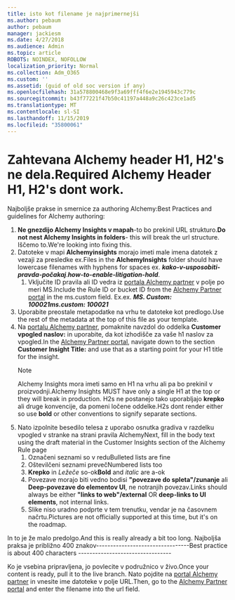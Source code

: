 ```yaml
---
title: isto kot filename je najprimernejši
ms.author: pebaum
author: pebaum
manager: jackiesm
ms.date: 4/27/2018
ms.audience: Admin
ms.topic: article
ROBOTS: NOINDEX, NOFOLLOW
localization_priority: Normal
ms.collection: Adm_O365
ms.custom: ''
ms.assetid: (guid of old soc version if any)
ms.openlocfilehash: 31a578800468e9f3a69fff4f6e2e1945943c779c
ms.sourcegitcommit: b43f77221f47b50c41197a448a9c26c423ce1ad5
ms.translationtype: MT
ms.contentlocale: sl-SI
ms.lasthandoff: 11/15/2019
ms.locfileid: "35800061"
---
```

# <a name="required-alchemy-header-h1-h2s-dont-work"></a><span data-ttu-id="b146c-102">Zahtevana Alchemy header H1, H2's ne dela.</span><span class="sxs-lookup"><span data-stu-id="b146c-102">Required Alchemy Header H1, H2's dont work.</span></span>
<span data-ttu-id="b146c-103">Najboljše prakse in smernice za authoring Alchemy:</span><span class="sxs-lookup"><span data-stu-id="b146c-103">Best Practices and guidelines for Alchemy authoring:</span></span>

1. <span data-ttu-id="b146c-104">**Ne gnezdijo Alchemy Insights v mapah**-to bo prekinil URL strukturo.</span><span class="sxs-lookup"><span data-stu-id="b146c-104">**Do not nest Alchemy Insights in folders**- this will break the url structure.</span></span> <span data-ttu-id="b146c-105">Iščemo to.</span><span class="sxs-lookup"><span data-stu-id="b146c-105">We're looking into fixing this.</span></span>
1. <span data-ttu-id="b146c-106">Datoteke v mapi **Alchemyinsights** morajo imeti male imena datotek z vezaji za presledke ex.</span><span class="sxs-lookup"><span data-stu-id="b146c-106">Files in the **AlchemyInsights** folder should have lowercase filenames with hyphens for spaces ex.</span></span> <span data-ttu-id="b146c-107">***kako-v-usposobiti-pravda-počakaj***.</span><span class="sxs-lookup"><span data-stu-id="b146c-107">***how-to-enable-litigation-hold***.</span></span>
    1. <span data-ttu-id="b146c-108">Vključite ID pravila ali ID vedra iz [portala Alchemy partner](https://alchemyportal.azurewebsites.net) v polje po meri MS.</span><span class="sxs-lookup"><span data-stu-id="b146c-108">Include the Rule ID or bucket ID from the [Alchemy Partner portal](https://alchemyportal.azurewebsites.net) in the ms.custom field.</span></span> <span data-ttu-id="b146c-109">Ex.</span><span class="sxs-lookup"><span data-stu-id="b146c-109">ex.</span></span> <span data-ttu-id="b146c-110">***MS. Custom: 100021***</span><span class="sxs-lookup"><span data-stu-id="b146c-110">***ms.custom: 100021***</span></span>
1. <span data-ttu-id="b146c-111">Uporabite preostale metapodatke na vrhu te datoteke kot predlogo.</span><span class="sxs-lookup"><span data-stu-id="b146c-111">Use the rest of the metadata at the top of this file as your template.</span></span>
1. <span data-ttu-id="b146c-112">Na [portalu Alchemy partner](https://alchemyportal.azurewebsites.net), pomaknite navzdol do oddelka **Customer vpogled naslov:** in uporabite, da kot izhodišče za vaše h1 naslov za vpogled.</span><span class="sxs-lookup"><span data-stu-id="b146c-112">In the [Alchemy Partner portal](https://alchemyportal.azurewebsites.net), navigate down to the section **Customer Insight Title:** and use that as a starting point for your H1 title for the insight.</span></span> 
    > [!NOTE]
    > <span data-ttu-id="b146c-113">Alchemy Insights mora imeti samo en H1 na vrhu ali pa bo prekinil v proizvodnji.</span><span class="sxs-lookup"><span data-stu-id="b146c-113">Alchemy Insights MUST have only a single H1 at the top or they will break in production.</span></span> <span data-ttu-id="b146c-114">H2s ne postanejo tako uporabljajo **krepko** ali druge konvencije, da pomeni ločene oddelke.</span><span class="sxs-lookup"><span data-stu-id="b146c-114">H2s dont render either so use **bold** or other conventions to signify separate sections.</span></span>
1. <span data-ttu-id="b146c-115">Nato izpolnite besedilo telesa z uporabo osnutka gradiva v razdelku vpogled v stranke na strani pravila Alchemy</span><span class="sxs-lookup"><span data-stu-id="b146c-115">Next, fill in the body text using the draft material in the Customer Insights section of the Alchemy Rule page</span></span>
    1. <span data-ttu-id="b146c-116">Označeni seznami so v redu</span><span class="sxs-lookup"><span data-stu-id="b146c-116">Bulleted lists are fine</span></span>
    1. <span data-ttu-id="b146c-117">Oštevilčeni seznami preveč</span><span class="sxs-lookup"><span data-stu-id="b146c-117">Numbered lists too</span></span>
    1. <span data-ttu-id="b146c-118">**Krepko** in *Ležeče* so-ok</span><span class="sxs-lookup"><span data-stu-id="b146c-118">**Bold** and *italic* are a-ok</span></span>
    1. <span data-ttu-id="b146c-119">Povezave morajo biti vedno bodisi **"povezave do spleta"/zunanje** ali **Deep-povezave do elementov UI**, ne notranjih povezav.</span><span class="sxs-lookup"><span data-stu-id="b146c-119">Links should always be either **"links to web"/external** OR **deep-links to UI elements**, not internal links.</span></span>
    1. <span data-ttu-id="b146c-120">Slike niso uradno podprte v tem trenutku, vendar je na časovnem načrtu.</span><span class="sxs-lookup"><span data-stu-id="b146c-120">Pictures are not officially supported at this time, but it's on the roadmap.</span></span>

<span data-ttu-id="b146c-121">In to je že malo predolgo.</span><span class="sxs-lookup"><span data-stu-id="b146c-121">And this is really already a bit too long.</span></span> <span data-ttu-id="b146c-122">Najboljša praksa je približno 400 znakov---------------------------------</span><span class="sxs-lookup"><span data-stu-id="b146c-122">Best practice is about 400 characters ---------------------------------</span></span>

<span data-ttu-id="b146c-123">Ko je vsebina pripravljena, jo povlecite v podružnico v živo.</span><span class="sxs-lookup"><span data-stu-id="b146c-123">Once your content is ready, pull it to the live branch.</span></span> <span data-ttu-id="b146c-124">Nato pojdite na [portal Alchemy partner](https://alchemyportal.azurewebsites.net) in vnesite ime datoteke v polje URL.</span><span class="sxs-lookup"><span data-stu-id="b146c-124">Then, go to the [Alchemy Partner portal](https://alchemyportal.azurewebsites.net) and enter the filename into the url field.</span></span> 